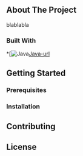 <div align="center">
  <h3 align="center"README-Template</h3>
</div>

<!-- ABOUT THE PROJECT -->
## About The Project

blablabla

### Built With

*[![Java][Java.com][Java-url]

<!-- GETTING STARTED -->
## Getting Started

### Prerequisites

### Installation

<!-- CONTRIBUTING -->
## Contributing

<!-- LICENSE -->
## License

<!-- MARKDOWN LINKS & IMAGES -->
[Java.com]: https://img.shields.io/badge/Java-ED8B00?style=for-the-badge&logo=java&logoColor=white
[Java-url]: https://www.java.com/
